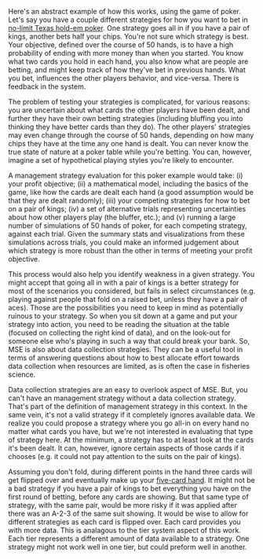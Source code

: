 Here's an abstract example of how this works, using the game of poker. Let's say you have a couple different strategies for how you want to bet in [no-limit Texas hold-em poker](https://en.wikipedia.org/wiki/Texas_hold_%27em). One strategy goes all in if you have a pair of kings, another bets half your chips. You're not sure which strategy is best. Your objective, defined over the course of 50 hands, is to have a high probability of ending with more money than when you started. You know what two cards you hold in each hand, you also know what are people are betting, and might keep track of how they've bet in previous hands. What you bet, influences the other players behavior, and vice-versa. There is feedback in the system.

The problem of testing your strategies is complicated, for various reasons: you are uncertain about what cards the other players have been dealt, and further they have their own betting strategies (including bluffing you into thinking they have better cards than they do). The other players' strategies may even change through the course of 50 hands, depending on how many chips they have at the time any one hand is dealt. You can never know the true state of nature at a poker table while you're betting. You can, however, imagine a set of hypothetical playing styles you're likely to encounter. 

A management strategy evaluation for this poker example would take: (i) your profit objective; (ii) a mathematical model, including the basics of the game, like how the cards are dealt each hand (a good assumption would be that they are dealt randomly); (iii) your competing strategies for how to bet on a pair of kings; (iv) a set of alternative trials representing uncertainties about how other players play (the bluffer, etc.); and (v) running a large number of simulations of 50 hands of poker, for each competing strategy, against each trial. Given the summary stats and visualizations from these simulations across trials, you could make an informed judgement about which strategy is more robust than the other in terms of meeting your profit objective. 

This process would also help you identify weakness in a given strategy. You might accept that going all in with a pair of kings is a better strategy for most of the scenarios you considered, but fails in select circumstances (e.g. playing against people that fold on a raised bet, unless they have a pair of aces). Those are the possibilities you need to keep in mind as potentially ruinous to your strategy. So when you sit down at a game and put your strategy into action, you need to be reading the situation at the table (focused on collecting the right kind of data), and on the look-out for someone else who's playing in such a way that could break your bank. So, MSE is also about data collection strategies. They can be a useful tool in terms of answering questions about how to best allocate effort towards data collection when resources are limited, as is often the case in fisheries science. 

Data collection strategies are an easy to overlook aspect of MSE. But, you can't have an management strategy without a data collection strategy. That's part of the definition of management strategy in this context. In the same vein, it's not a valid strategy if it completely ignores available data. We realize you could propose a strategy where you go all-in on every hand no matter what cards you have, but we're not interested in evaluating that type of strategy here. At the minimum, a strategy has to at least look at the cards it's been dealt. It can, however, ignore certain aspects of those cards if it chooses (e.g. it could not pay attention to the suits on the pair of kings). 

Assuming you don't fold, during different points in the hand three cards will get flipped over and eventually make up your [ five-card hand](https://en.wikipedia.org/wiki/List_of_poker_hands). It might not be a bad strategy if you have a pair of kings to bet everything you have on the first round of betting, before any cards are showing. But that same type of strategy, with the same pair, would be more risky if it was applied after there was an A-2-3 of the same suit showing. It would be wise to allow for different strategies as each card is flipped over. Each card provides you with more data. This is analagous to the tier system aspect of this work. Each tier represents a different amount of data available to a strategy. One strategy might not work well in one tier, but could preform well in another. 
